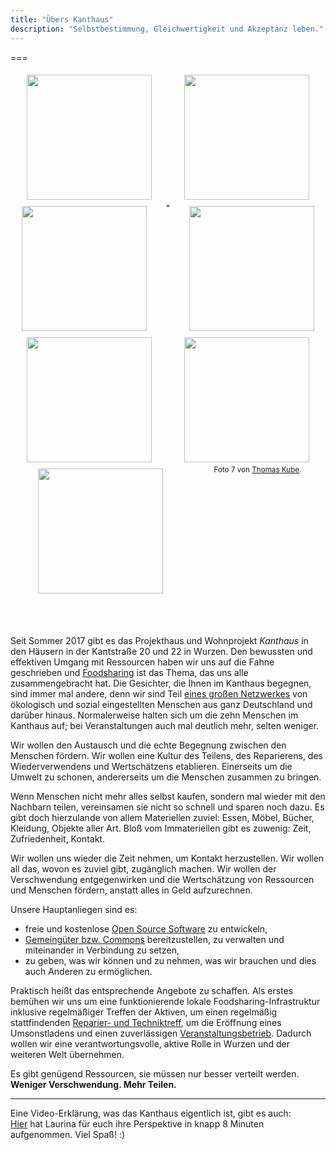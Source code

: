 ```yaml
---
title: "Übers Kanthaus"
description: "Selbstbestimmung, Gleichwertigkeit und Akzeptanz leben."
---
```


===
<div style="display: flex; flex-wrap: wrap; justify-content: space-around;">
  <img src="/pics/2017festivalmeeting.jpg" />
  <img src="/pics/dougintheyard.jpg" />
  <img src="/pics/fireworks.jpg" />"
  <img src="/pics/001.jpg" />
  <img src="/pics/002.jpg" />
  <img src="/pics/communalKino.jpg" />
  <img src="/pics/kube02color.jpg" />
  <sub>Foto 7 von <a href="http://thomaskube.de">Thomas Kube</a>.</sub>
</div>

<br></br>

Seit Sommer 2017 gibt es das Projekthaus und Wohnprojekt _Kanthaus_ in den Häusern in der Kantstraße 20 und 22 in Wurzen. Den bewussten und effektiven Umgang mit Ressourcen haben wir uns auf die Fahne geschrieben und [Foodsharing](../foodsharing) ist das Thema, das uns alle zusammengebracht hat. Die Gesichter, die Ihnen im Kanthaus begegnen, sind immer mal andere, denn wir sind Teil [eines großen Netzwerkes](https://yunity.org) von ökologisch und sozial eingestellten Menschen aus ganz Deutschland und darüber hinaus. Normalerweise halten sich um die zehn Menschen im Kanthaus auf; bei Veranstaltungen auch mal deutlich mehr, selten weniger.

Wir wollen den Austausch und die echte Begegnung zwischen den Menschen fördern. Wir wollen eine Kultur des Teilens, des Reparierens, des Wiederverwendens und Wertschätzens etablieren. Einerseits um die Umwelt zu schonen, andererseits um die Menschen zusammen zu bringen.

Wenn Menschen nicht mehr alles selbst kaufen, sondern mal wieder mit den Nachbarn teilen, vereinsamen sie nicht so schnell und sparen noch dazu. Es gibt doch hierzulande von allem Materiellen zuviel: Essen, Möbel, Bücher, Kleidung, Objekte aller Art. Bloß vom Immateriellen gibt es zuwenig: Zeit, Zufriedenheit, Kontakt.

Wir wollen uns wieder die Zeit nehmen, um Kontakt herzustellen. Wir wollen all das, wovon es zuviel gibt, zugänglich machen. Wir wollen der Verschwendung entgegenwirken und die Wertschätzung von Ressourcen und Menschen fördern, anstatt alles in Geld aufzurechnen.

Unsere Hauptanliegen sind es:
- freie und kostenlose [Open Source Software](https://de.wikipedia.org/wiki/Open_Source) zu entwickeln,
- [Gemeingüter bzw. Commons](https://de.wikipedia.org/wiki/Commons) bereitzustellen, zu verwalten und miteinander in Verbindung zu setzen,
- zu geben, was wir können und zu nehmen, was wir brauchen und dies auch Anderen zu ermöglichen.

Praktisch heißt das entsprechende Angebote zu schaffen. Als erstes bemühen wir uns um eine funktionierende lokale Foodsharing-Infrastruktur inklusive regelmäßiger Treffen der Aktiven, um einen regelmäßig stattfindenden [Reparier- und Techniktreff](../repaircafe), um die Eröffnung eines Umsonstladens und einen zuverlässigen [Veranstaltungsbetrieb](../../events). Dadurch wollen wir eine verantwortungsvolle, aktive Rolle in Wurzen und der weiteren Welt übernehmen.

Es gibt genügend Ressourcen, sie müssen nur besser verteilt werden.  
**Weniger Verschwendung. Mehr Teilen.**

---

Eine Video-Erklärung, was das Kanthaus eigentlich ist, gibt es auch: <br>
[Hier](/blog/2018-04-23_was-ist-das-kanthaus) hat Laurina für euch ihre Perspektive in knapp 8 Minuten aufgenommen. Viel Spaß! :)

<style>
img {
  height: 200px;
  padding: 5px;
}
</style>
